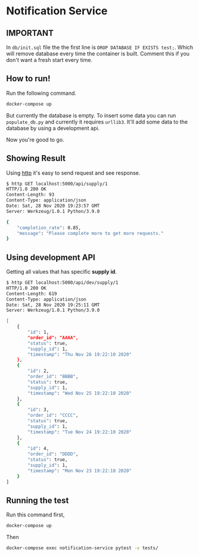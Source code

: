# Notification Service

## IMPORTANT
In `db/init.sql` file the the first line is `DROP DATABASE IF EXISTS test;`. Which will remove database every time the container is built. Comment this if you don't want a fresh start every time.


## How to run!
Run the following command.
```sh
docker-compose up
```

But currently the database is empty. To insert some data you can run `populate_db.py` and currently it requires `urllib3`. It'll add some data to the database by using a development api.

Now you're good to go.

## Showing Result
Using [http](https://httpie.io/) it's easy to send request and see response.

```sh
$ http GET localhost:5000/api/supply/1
HTTP/1.0 200 OK
Content-Length: 93
Content-Type: application/json
Date: Sat, 28 Nov 2020 19:23:57 GMT
Server: Werkzeug/1.0.1 Python/3.9.0

{
    "completion_rate": 0.85,
    "message": "Please complete more to get more requests."
}
```


## Using development API
Getting all values that has specific **supply id**.
```sh
$ http GET localhost:5000/api/dev/supply/1
HTTP/1.0 200 OK
Content-Length: 619
Content-Type: application/json
Date: Sat, 28 Nov 2020 19:25:11 GMT
Server: Werkzeug/1.0.1 Python/3.9.0

[
    {
        "id": 1,
        "order_id": "AAAA",
        "status": true,
        "supply_id": 1,
        "timestamp": "Thu Nov 26 19:22:10 2020"
    },
    {
        "id": 2,
        "order_id": "BBBB",
        "status": true,
        "supply_id": 1,
        "timestamp": "Wed Nov 25 19:22:10 2020"
    },
    {
        "id": 3,
        "order_id": "CCCC",
        "status": true,
        "supply_id": 1,
        "timestamp": "Tue Nov 24 19:22:10 2020"
    },
    {
        "id": 4,
        "order_id": "DDDD",
        "status": true,
        "supply_id": 1,
        "timestamp": "Mon Nov 23 19:22:10 2020"
    }
]

```

## Running the test

Run this command first,
```sh
docker-compose up
```
Then
```sh
docker-compose exec notification-service pytest -v tests/
```